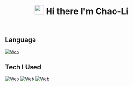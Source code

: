 <h1 align='center'>
 <img src="https://media.giphy.com/media/hvRJCLFzcasrR4ia7z/giphy.gif" width="30px"> Hi there  I'm Chao-Li
</h1>

<br/>
<h2>Language</h2>

[![Web](https://skillicons.dev/icons?i=js,ts,php,python,kotlin,java,swift,c++,c#,ruby,go,rust,r,c)](https://skillicons.dev)

<h2>Tech I Used</h2>

[![Web](https://skillicons.dev/icons?i=react,nextjs,redux,gatsby,nodejs,expressjs)](https://skillicons.dev)
[![Web](https://skillicons.dev/icons?i=spring,laravel,flask,tailwind,scss,css)](https://skillicons.dev)
[![Web](https://skillicons.dev/icons?i=aws,firebase,mongo,postgresql,docker,androidstudio)](https://skillicons.dev)



